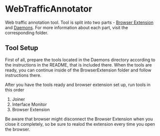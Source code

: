 # WebTrafficAnnotator
Web traffic annotation tool. Tool is split into two parts - [Browser Extension](./BrowserExtension) and [Daemons](./Daemons). For more information about each part, visit the corresponding folder. 

## Tool Setup
First of all, prepare the tools located in the Daemons directory according to the instructions in the README, that is included there.
When the tools are ready, you can continue inside of the BrowserExtension folder and follow instructions there. 

After you have the tools ready and browser extension set up, run tools in this order

1. Joiner
2. Interface Monitor
3. Browser Extension

Be aware that browser might disconnect the Browser Extension when you close it completely, so be sure to realod the extension every time you open the browser.
